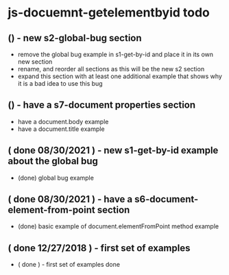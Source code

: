 # js-docuemnt-getelementbyid todo

## () - new s2-global-bug section
* remove the global bug example in s1-get-by-id and place it in its own new section
* rename, and reorder all sections as this will be the new s2 section
* expand this section with at least one additional example that shows why it is a bad idea to use this bug

## () - have a s7-document properties section
* have a document.body example
* have a document.title example

## ( done 08/30/2021 ) - new s1-get-by-id example about the global bug
* (done) global bug example

## ( done 08/30/2021 ) - have a s6-document-element-from-point section
* (done) basic example of document.elementFromPoint method example

## ( done 12/27/2018 ) - first set of examples
* ( done ) - first set of examples done